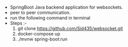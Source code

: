 - SpringBoot Java backend application for websockets.
- peer to peer communication.
- run the following command in terminal
- Steps :- 
  1. git clone https://github.com/Sid435/websocket.git
  2. docker-compose up
  3. ./mvnw spring-boot:run
